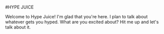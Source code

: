 #HYPE JUICE

Welcome to Hype Juice! I'm glad that you're here. I plan to talk about whatever gets you hyped.
What are you excited about? Hit me up and let's talk about it.
